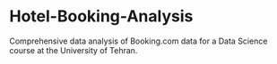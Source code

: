 # Hotel-Booking-Analysis
Comprehensive data analysis of Booking.com data for a Data Science course at the University of Tehran.
